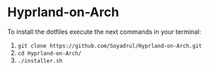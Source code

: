 # Hyprland-on-Arch
To install the dotfiles execute the next commands in your terminal:
1. `git clone https://github.com/Soyadrul/Hyprland-on-Arch.git`
2. `cd Hyprland-on-Arch/`
3. `./installer.sh`
